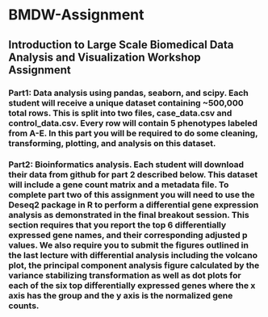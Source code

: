 # BMDW-Assignment
## Introduction to Large Scale Biomedical Data Analysis and Visualization Workshop Assignment
### Part1: Data analysis using pandas, seaborn, and scipy. Each student will receive a unique dataset containing ~500,000 total rows. This is split into two files, case_data.csv and control_data.csv. Every row will contain 5 phenotypes labeled from A-E. In this part you will be required to do some cleaning, transforming, plotting, and analysis on this dataset.

### Part2: Bioinformatics analysis. Each student will download their data from github for part 2 described below. This dataset will include a gene count matrix and a metadata file. To complete part two of this assignment you will need to use the Deseq2 package in R to perform a differential gene expression analysis as demonstrated in the final breakout session. This section requires that you report the top 6 differentially expressed gene names, and their corresponding adjusted p values. We also require you to submit the figures outlined in the last lecture with differential analysis including the volcano plot, the principal component analysis figure calculated by the variance stabilizing transformation as well as dot plots for each of the six top differentially expressed genes where the x axis has the group and the y axis is the normalized gene counts.
